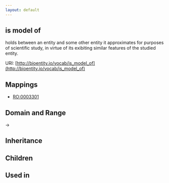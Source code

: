 ```yaml
---
layout: default
---
```


## is model of


holds between an entity and some other entity it approximates for purposes of scientific study, in virtue of its exibiting similar features of the studied entity.    

URI: [http://bioentity.io/vocab/is_model_of](http://bioentity.io/vocab/is_model_of)
## Mappings

 * [RO:0003301](http://purl.obolibrary.org/obo/RO_0003301)

## Domain and Range

 -> 

## Inheritance


## Children


## Used in

